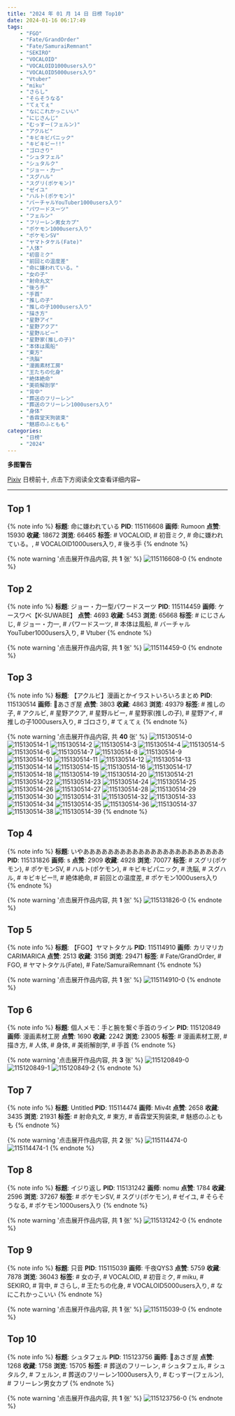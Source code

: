```yaml
---
title: "2024 年 01 月 14 日 日榜 Top10"
date: 2024-01-16 06:17:49
tags:
    - "FGO"
    - "Fate/GrandOrder"
    - "Fate/SamuraiRemnant"
    - "SEKIRO"
    - "VOCALOID"
    - "VOCALOID1000users入り"
    - "VOCALOID5000users入り"
    - "Vtuber"
    - "miku"
    - "さらし"
    - "そらそうなる"
    - "てぇてぇ"
    - "なにこれかっこいい"
    - "にじさんじ"
    - "むっすー(フェルン)"
    - "アクルビ"
    - "キビキビパニック"
    - "キビキビー!!"
    - "ゴロさり"
    - "シュタフェル"
    - "シュタルク"
    - "ジョー・力一"
    - "スグハル"
    - "スグリ(ポケモン)"
    - "ゼイユ"
    - "ハルト(ポケモン)"
    - "バーチャルYouTuber1000users入り"
    - "パワードスーツ"
    - "フェルン"
    - "フリーレン男女カプ"
    - "ポケモン1000users入り"
    - "ポケモンSV"
    - "ヤマトタケル(Fate)"
    - "人体"
    - "初音ミク"
    - "前回との温度差"
    - "命に嫌われている。"
    - "女の子"
    - "射命丸文"
    - "後ろ手"
    - "手首"
    - "推しの子"
    - "推しの子1000users入り"
    - "描き方"
    - "星野アイ"
    - "星野アクア"
    - "星野ルビー"
    - "星野家(推しの子)"
    - "本体は風船"
    - "東方"
    - "洗脳"
    - "漫画素材工房"
    - "王たちの化身"
    - "絶体絶命"
    - "美術解剖学"
    - "背中"
    - "葬送のフリーレン"
    - "葬送のフリーレン1000users入り"
    - "身体"
    - "香霖堂天狗装束"
    - "魅惑のふともも"
categories:
    - "日榜"
    - "2024"
---
```


<i class="fa fa-triangle-exclamation"></i>**多图警告**<i class="fa fa-triangle-exclamation"></i>

[Pixiv](https://www.pixiv.net/) 日榜前十, 点击下方阅读全文查看详细内容~

<!-- more -->

---

## Top 1

{% note info %}
**标题**: 命に嫌われている
**PID**: 115116608 **画师**: Rumoon
**点赞**: 15930 **收藏**: 18672 **浏览**: 66465
**标签**: # VOCALOID, # 初音ミク, # 命に嫌われている。, # VOCALOID1000users入り, # 後ろ手
{% endnote %}

{% note warning '点击展开作品内容, 共 **1** 张' %}
![115116608-0](https://i.pixiv.re/img-original/img/2024/01/13/01/09/45/115116608_p0.jpg)
{% endnote %}

## Top 2

{% note info %}
**标题**: ジョー・力一型パワードスーツ
**PID**: 115114459 **画师**: ケースワベ【K-SUWABE】
**点赞**: 4693 **收藏**: 5453 **浏览**: 65668
**标签**: # にじさんじ, # ジョー・力一, # パワードスーツ, # 本体は風船, # バーチャルYouTuber1000users入り, # Vtuber
{% endnote %}

{% note warning '点击展开作品内容, 共 **1** 张' %}
![115114459-0](https://i.pixiv.re/img-original/img/2024/01/13/00/01/16/115114459_p0.jpg)
{% endnote %}

## Top 3

{% note info %}
**标题**: 【アクルビ】漫画とかイラストいろいろまとめ
**PID**: 115130514 **画师**: 🍼あさぎ屋
**点赞**: 3803 **收藏**: 4863 **浏览**: 49379
**标签**: # 推しの子, # アクルビ, # 星野アクア, # 星野ルビー, # 星野家(推しの子), # 星野アイ, # 推しの子1000users入り, # ゴロさり, # てぇてぇ
{% endnote %}

{% note warning '点击展开作品内容, 共 **40** 张' %}
![115130514-0](https://i.pixiv.re/img-original/img/2024/01/13/16/19/58/115130514_p0.jpg)
![115130514-1](https://i.pixiv.re/img-original/img/2024/01/13/16/19/58/115130514_p1.jpg)
![115130514-2](https://i.pixiv.re/img-original/img/2024/01/13/16/19/58/115130514_p2.jpg)
![115130514-3](https://i.pixiv.re/img-original/img/2024/01/13/16/19/58/115130514_p3.jpg)
![115130514-4](https://i.pixiv.re/img-original/img/2024/01/13/16/19/58/115130514_p4.jpg)
![115130514-5](https://i.pixiv.re/img-original/img/2024/01/13/16/19/58/115130514_p5.jpg)
![115130514-6](https://i.pixiv.re/img-original/img/2024/01/13/16/19/58/115130514_p6.jpg)
![115130514-7](https://i.pixiv.re/img-original/img/2024/01/13/16/19/58/115130514_p7.jpg)
![115130514-8](https://i.pixiv.re/img-original/img/2024/01/13/16/19/58/115130514_p8.jpg)
![115130514-9](https://i.pixiv.re/img-original/img/2024/01/13/16/19/58/115130514_p9.jpg)
![115130514-10](https://i.pixiv.re/img-original/img/2024/01/13/16/19/58/115130514_p10.jpg)
![115130514-11](https://i.pixiv.re/img-original/img/2024/01/13/16/19/58/115130514_p11.jpg)
![115130514-12](https://i.pixiv.re/img-original/img/2024/01/13/16/19/58/115130514_p12.jpg)
![115130514-13](https://i.pixiv.re/img-original/img/2024/01/13/16/19/58/115130514_p13.jpg)
![115130514-14](https://i.pixiv.re/img-original/img/2024/01/13/16/19/58/115130514_p14.jpg)
![115130514-15](https://i.pixiv.re/img-original/img/2024/01/13/16/19/58/115130514_p15.jpg)
![115130514-16](https://i.pixiv.re/img-original/img/2024/01/13/16/19/58/115130514_p16.jpg)
![115130514-17](https://i.pixiv.re/img-original/img/2024/01/13/16/19/58/115130514_p17.jpg)
![115130514-18](https://i.pixiv.re/img-original/img/2024/01/13/16/19/58/115130514_p18.jpg)
![115130514-19](https://i.pixiv.re/img-original/img/2024/01/13/16/19/58/115130514_p19.jpg)
![115130514-20](https://i.pixiv.re/img-original/img/2024/01/13/16/19/58/115130514_p20.jpg)
![115130514-21](https://i.pixiv.re/img-original/img/2024/01/13/16/19/58/115130514_p21.jpg)
![115130514-22](https://i.pixiv.re/img-original/img/2024/01/13/16/19/58/115130514_p22.jpg)
![115130514-23](https://i.pixiv.re/img-original/img/2024/01/13/16/19/58/115130514_p23.jpg)
![115130514-24](https://i.pixiv.re/img-original/img/2024/01/13/16/19/58/115130514_p24.jpg)
![115130514-25](https://i.pixiv.re/img-original/img/2024/01/13/16/19/58/115130514_p25.jpg)
![115130514-26](https://i.pixiv.re/img-original/img/2024/01/13/16/19/58/115130514_p26.jpg)
![115130514-27](https://i.pixiv.re/img-original/img/2024/01/13/16/19/58/115130514_p27.jpg)
![115130514-28](https://i.pixiv.re/img-original/img/2024/01/13/16/19/58/115130514_p28.jpg)
![115130514-29](https://i.pixiv.re/img-original/img/2024/01/13/16/19/58/115130514_p29.jpg)
![115130514-30](https://i.pixiv.re/img-original/img/2024/01/13/16/19/58/115130514_p30.jpg)
![115130514-31](https://i.pixiv.re/img-original/img/2024/01/13/16/19/58/115130514_p31.jpg)
![115130514-32](https://i.pixiv.re/img-original/img/2024/01/13/16/19/58/115130514_p32.jpg)
![115130514-33](https://i.pixiv.re/img-original/img/2024/01/13/16/19/58/115130514_p33.jpg)
![115130514-34](https://i.pixiv.re/img-original/img/2024/01/13/16/19/58/115130514_p34.jpg)
![115130514-35](https://i.pixiv.re/img-original/img/2024/01/13/16/19/58/115130514_p35.jpg)
![115130514-36](https://i.pixiv.re/img-original/img/2024/01/13/16/19/58/115130514_p36.jpg)
![115130514-37](https://i.pixiv.re/img-original/img/2024/01/13/16/19/58/115130514_p37.jpg)
![115130514-38](https://i.pixiv.re/img-original/img/2024/01/13/16/19/58/115130514_p38.jpg)
![115130514-39](https://i.pixiv.re/img-original/img/2024/01/13/16/19/58/115130514_p39.jpg)
{% endnote %}

## Top 4

{% note info %}
**标题**: いやあああああああああああああああああああああああ
**PID**: 115131826 **画师**: s
**点赞**: 2909 **收藏**: 4928 **浏览**: 70077
**标签**: # スグリ(ポケモン), # ポケモンSV, # ハルト(ポケモン), # キビキビパニック, # 洗脳, # スグハル, # キビキビー!!, # 絶体絶命, # 前回との温度差, # ポケモン1000users入り
{% endnote %}

{% note warning '点击展开作品内容, 共 **1** 张' %}
![115131826-0](https://i.pixiv.re/img-original/img/2024/01/13/16/56/03/115131826_p0.jpg)
{% endnote %}

## Top 5

{% note info %}
**标题**: 【FGO】ヤマトタケル
**PID**: 115114910 **画师**: カリマリカCARIMARICA
**点赞**: 2513 **收藏**: 3156 **浏览**: 29471
**标签**: # Fate/GrandOrder, # FGO, # ヤマトタケル(Fate), # Fate/SamuraiRemnant
{% endnote %}

{% note warning '点击展开作品内容, 共 **1** 张' %}
![115114910-0](https://i.pixiv.re/img-original/img/2024/01/13/00/10/02/115114910_p0.jpg)
{% endnote %}

## Top 6

{% note info %}
**标题**: 個人メモ：手と腕を繋ぐ手首のライン
**PID**: 115120849 **画师**: 漫画素材工房
**点赞**: 1690 **收藏**: 2242 **浏览**: 23005
**标签**: # 漫画素材工房, # 描き方, # 人体, # 身体, # 美術解剖学, # 手首
{% endnote %}

{% note warning '点击展开作品内容, 共 **3** 张' %}
![115120849-0](https://i.pixiv.re/img-original/img/2024/01/13/06/00/04/115120849_p0.jpg)
![115120849-1](https://i.pixiv.re/img-original/img/2024/01/13/06/00/04/115120849_p1.jpg)
![115120849-2](https://i.pixiv.re/img-original/img/2024/01/13/06/00/04/115120849_p2.jpg)
{% endnote %}

## Top 7

{% note info %}
**标题**: Untitled
**PID**: 115114474 **画师**: Miv4t
**点赞**: 2658 **收藏**: 3435 **浏览**: 21931
**标签**: # 射命丸文, # 東方, # 香霖堂天狗装束, # 魅惑のふともも
{% endnote %}

{% note warning '点击展开作品内容, 共 **2** 张' %}
![115114474-0](https://i.pixiv.re/img-original/img/2024/01/13/00/01/23/115114474_p0.jpg)
![115114474-1](https://i.pixiv.re/img-original/img/2024/01/13/00/01/23/115114474_p1.jpg)
{% endnote %}

## Top 8

{% note info %}
**标题**: イジり返し
**PID**: 115131242 **画师**: nomu
**点赞**: 1784 **收藏**: 2596 **浏览**: 37267
**标签**: # ポケモンSV, # スグリ(ポケモン), # ゼイユ, # そらそうなる, # ポケモン1000users入り
{% endnote %}

{% note warning '点击展开作品内容, 共 **1** 张' %}
![115131242-0](https://i.pixiv.re/img-original/img/2024/01/13/16/29/45/115131242_p0.png)
{% endnote %}

## Top 9

{% note info %}
**标题**: 只音
**PID**: 115115039 **画师**: 千夜QYS3
**点赞**: 5759 **收藏**: 7878 **浏览**: 36043
**标签**: # 女の子, # VOCALOID, # 初音ミク, # miku, # SEKIRO, # 背中, # さらし, # 王たちの化身, # VOCALOID5000users入り, # なにこれかっこいい
{% endnote %}

{% note warning '点击展开作品内容, 共 **1** 张' %}
![115115039-0](https://i.pixiv.re/img-original/img/2024/01/13/00/24/59/115115039_p0.jpg)
{% endnote %}

## Top 10

{% note info %}
**标题**: シュタフェル
**PID**: 115123756 **画师**: 🍼あさぎ屋
**点赞**: 1268 **收藏**: 1758 **浏览**: 15705
**标签**: # 葬送のフリーレン, # シュタフェル, # シュタルク, # フェルン, # 葬送のフリーレン1000users入り, # むっすー(フェルン), # フリーレン男女カプ
{% endnote %}

{% note warning '点击展开作品内容, 共 **1** 张' %}
![115123756-0](https://i.pixiv.re/img-original/img/2024/01/13/09/59/10/115123756_p0.jpg)
{% endnote %}
